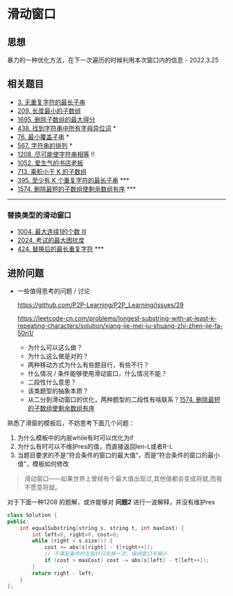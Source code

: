 # 滑动窗口

## 思想

暴力的一种优化方法，在下一次遍历的时候利用本次窗口内的信息 - 2022.3.25

## 相关题目

* [3. 无重复字符的最长子串](https://leetcode-cn.com/problems/longest-substring-without-repeating-characters/)
* [209. 长度最小的子数组](https://leetcode-cn.com/problems/minimum-size-subarray-sum/)
* [1695. 删除子数组的最大得分](https://leetcode-cn.com/problems/maximum-erasure-value/)
* [438. 找到字符串中所有字母异位词](https://leetcode-cn.com/problems/find-all-anagrams-in-a-string/) *
* [76. 最小覆盖子串](https://leetcode-cn.com/problems/minimum-window-substring/) *
* [567. 字符串的排列](https://leetcode-cn.com/problems/permutation-in-string/) *
* [1208. 尽可能使字符串相等](https://leetcode-cn.com/problems/get-equal-substrings-within-budget/) !!
* [1052. 爱生气的书店老板](https://leetcode-cn.com/problems/grumpy-bookstore-owner/) 
* [713. 乘积小于 K 的子数组](https://leetcode-cn.com/problems/subarray-product-less-than-k/)
* [395. 至少有 K 个重复字符的最长子串](https://leetcode-cn.com/problems/longest-substring-with-at-least-k-repeating-characters/) ***
* [1574. 删除最短的子数组使剩余数组有序](https://leetcode.cn/problems/shortest-subarray-to-be-removed-to-make-array-sorted/) ***



***

### 替换类型的滑动窗口

* [1004. 最大连续1的个数 III](https://leetcode.cn/problems/max-consecutive-ones-iii/)
* [2024. 考试的最大困扰度](https://leetcode.cn/problems/maximize-the-confusion-of-an-exam/)
* [424. 替换后的最长重复字符](https://leetcode.cn/problems/longest-repeating-character-replacement/) ***



## 进阶问题

* 一些值得思考的问题 / 讨论

  https://github.com/P2P-Learning/P2P_Learning/issues/29

  https://leetcode-cn.com/problems/longest-substring-with-at-least-k-repeating-characters/solution/xiang-jie-mei-ju-shuang-zhi-zhen-jie-fa-50ri1/

  * 为什么可以这么做？
  * 为什么这么做是对的？
  * 两种移动方式为什么有些题目行，有些不行？
  * 什么情况 / 条件能够使用滑动窗口，什么情况不能？
  * 二段性什么意思？
  * 该类题型的抽象本质？
  * 从二分到滑动窗口的优化，两种题型的二段性有啥联系？[1574. 删除最短的子数组使剩余数组有序](https://leetcode-cn.com/problems/shortest-subarray-to-be-removed-to-make-array-sorted/)



熟悉了滑窗的模板后，不妨思考下面几个问题：

1. 为什么模板中的内层while有时可以优化为if
2. 为什么有时可以不维护res的值，而直接返回len-L或者R-L
3. 当题目要求的不是“符合条件的窗口的最大值”，而是“符合条件的窗口的最小值”，模板如何修改



> 滑动窗口——如果世界上曾经有个最大值出现过,其他值都会变成将就,而我不愿意将就。

对于下面一种1208 的题解，或许能够对 **问题2** 进行一波解释，并没有维护res

```c++
class Solution {
public:
    int equalSubstring(string s, string t, int maxCost) {
        int left=0, right=0, cost=0;
        while (right < s.size()) {
            cost += abs(s[right] - t[right++]);
            // 不满足条件时左指针只右移一次，保持窗口不缩小
            if (cost > maxCost) cost -= abs(s[left] - t[left++]);
        }
        return right - left;
    }
};
```

